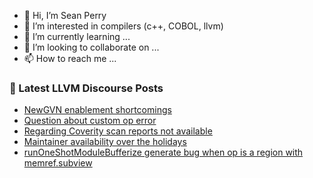- 👋 Hi, I’m Sean Perry
- 👀 I’m interested in compilers (c++, COBOL, llvm)
- 🌱 I’m currently learning ...
- 💞️ I’m looking to collaborate on ...
- 📫 How to reach me ...

<!---
s66perry/s66perry is a ✨ special ✨ repository because its `README.md` (this file) appears on your GitHub profile.
You can click the Preview link to take a look at your changes.
--->
### 📕 Latest LLVM Discourse Posts

<!-- DISCOURSE-LLVM:START -->
- [NewGVN enablement shortcomings](https://discourse.llvm.org/t/newgvn-enablement-shortcomings/83476#post_2)
- [Question about custom op error](https://discourse.llvm.org/t/question-about-custom-op-error/83480#post_1)
- [Regarding Coverity scan reports not available](https://discourse.llvm.org/t/regarding-coverity-scan-reports-not-available/83273#post_3)
- [Maintainer availability over the holidays](https://discourse.llvm.org/t/maintainer-availability-over-the-holidays/83477#post_4)
- [runOneShotModuleBufferize generate bug when op is a region with memref.subview](https://discourse.llvm.org/t/runoneshotmodulebufferize-generate-bug-when-op-is-a-region-with-memref-subview/83467#post_2)
<!-- DISCOURSE-LLVM:END -->
